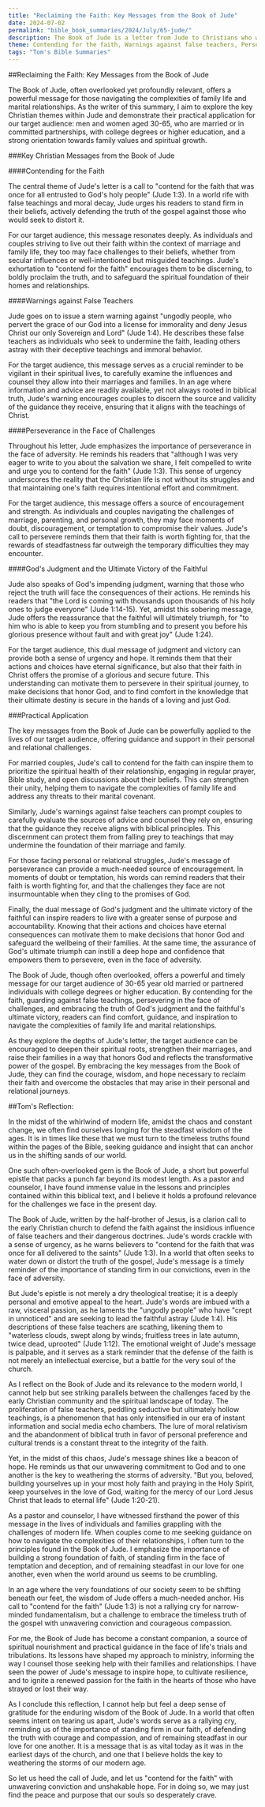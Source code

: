 ```yaml
---
title: "Reclaiming the Faith: Key Messages from the Book of Jude"
date: 2024-07-02
permalink: "bible_book_summaries/2024/July/65-jude/"
description: The Book of Jude is a letter from Jude to Christians who were threatened by false teachers who perverted God’s grace and denied Christ’s lordship, calling them to contend for the faith. Traditionally, Jude has been understood to be a half-brother of Jesus and the leader of the first Jerusalem Church.
theme: Contending for the faith, Warnings against false teachers, Perseverance in the face of challenges, God's judgment and the ultimate victory of the faithful
tags: "Tom's Bible Summaries"
---
```


##Reclaiming the Faith: Key Messages from the Book of Jude

The Book of Jude, often overlooked yet profoundly relevant, offers a powerful message for those navigating the complexities of family life and marital relationships. As the writer of this summary, I aim to explore the key Christian themes within Jude and demonstrate their practical application for our target audience: men and women aged 30-65, who are married or in committed partnerships, with college degrees or higher education, and a strong orientation towards family values and spiritual growth.

###Key Christian Messages from the Book of Jude

####Contending for the Faith

The central theme of Jude's letter is a call to "contend for the faith that was once for all entrusted to God's holy people" (Jude 1:3). In a world rife with false teachings and moral decay, Jude urges his readers to stand firm in their beliefs, actively defending the truth of the gospel against those who would seek to distort it.

For our target audience, this message resonates deeply. As individuals and couples striving to live out their faith within the context of marriage and family life, they too may face challenges to their beliefs, whether from secular influences or well-intentioned but misguided teachings. Jude's exhortation to "contend for the faith" encourages them to be discerning, to boldly proclaim the truth, and to safeguard the spiritual foundation of their homes and relationships.

####Warnings against False Teachers

Jude goes on to issue a stern warning against "ungodly people, who pervert the grace of our God into a license for immorality and deny Jesus Christ our only Sovereign and Lord" (Jude 1:4). He describes these false teachers as individuals who seek to undermine the faith, leading others astray with their deceptive teachings and immoral behavior.

For the target audience, this message serves as a crucial reminder to be vigilant in their spiritual lives, to carefully examine the influences and counsel they allow into their marriages and families. In an age where information and advice are readily available, yet not always rooted in biblical truth, Jude's warning encourages couples to discern the source and validity of the guidance they receive, ensuring that it aligns with the teachings of Christ.

####Perseverance in the Face of Challenges

Throughout his letter, Jude emphasizes the importance of perseverance in the face of adversity. He reminds his readers that "although I was very eager to write to you about the salvation we share, I felt compelled to write and urge you to contend for the faith" (Jude 1:3). This sense of urgency underscores the reality that the Christian life is not without its struggles and that maintaining one's faith requires intentional effort and commitment.

For the target audience, this message offers a source of encouragement and strength. As individuals and couples navigating the challenges of marriage, parenting, and personal growth, they may face moments of doubt, discouragement, or temptation to compromise their values. Jude's call to persevere reminds them that their faith is worth fighting for, that the rewards of steadfastness far outweigh the temporary difficulties they may encounter.

####God's Judgment and the Ultimate Victory of the Faithful

Jude also speaks of God's impending judgment, warning that those who reject the truth will face the consequences of their actions. He reminds his readers that "the Lord is coming with thousands upon thousands of his holy ones to judge everyone" (Jude 1:14-15). Yet, amidst this sobering message, Jude offers the reassurance that the faithful will ultimately triumph, for "to him who is able to keep you from stumbling and to present you before his glorious presence without fault and with great joy" (Jude 1:24).

For the target audience, this dual message of judgment and victory can provide both a sense of urgency and hope. It reminds them that their actions and choices have eternal significance, but also that their faith in Christ offers the promise of a glorious and secure future. This understanding can motivate them to persevere in their spiritual journey, to make decisions that honor God, and to find comfort in the knowledge that their ultimate destiny is secure in the hands of a loving and just God.

###Practical Application

The key messages from the Book of Jude can be powerfully applied to the lives of our target audience, offering guidance and support in their personal and relational challenges.

For married couples, Jude's call to contend for the faith can inspire them to prioritize the spiritual health of their relationship, engaging in regular prayer, Bible study, and open discussions about their beliefs. This can strengthen their unity, helping them to navigate the complexities of family life and address any threats to their marital covenant.

Similarly, Jude's warnings against false teachers can prompt couples to carefully evaluate the sources of advice and counsel they rely on, ensuring that the guidance they receive aligns with biblical principles. This discernment can protect them from falling prey to teachings that may undermine the foundation of their marriage and family.

For those facing personal or relational struggles, Jude's message of perseverance can provide a much-needed source of encouragement. In moments of doubt or temptation, his words can remind readers that their faith is worth fighting for, and that the challenges they face are not insurmountable when they cling to the promises of God.

Finally, the dual message of God's judgment and the ultimate victory of the faithful can inspire readers to live with a greater sense of purpose and accountability. Knowing that their actions and choices have eternal consequences can motivate them to make decisions that honor God and safeguard the wellbeing of their families. At the same time, the assurance of God's ultimate triumph can instill a deep hope and confidence that empowers them to persevere, even in the face of adversity.

The Book of Jude, though often overlooked, offers a powerful and timely message for our target audience of 30-65 year old married or partnered individuals with college degrees or higher education. By contending for the faith, guarding against false teachings, persevering in the face of challenges, and embracing the truth of God's judgment and the faithful's ultimate victory, readers can find comfort, guidance, and inspiration to navigate the complexities of family life and marital relationships.

As they explore the depths of Jude's letter, the target audience can be encouraged to deepen their spiritual roots, strengthen their marriages, and raise their families in a way that honors God and reflects the transformative power of the gospel. By embracing the key messages from the Book of Jude, they can find the courage, wisdom, and hope necessary to reclaim their faith and overcome the obstacles that may arise in their personal and relational journeys.

##Tom's Reflection: 


In the midst of the whirlwind of modern life, amidst the chaos and constant change, we often find ourselves longing for the steadfast wisdom of the ages. It is in times like these that we must turn to the timeless truths found within the pages of the Bible, seeking guidance and insight that can anchor us in the shifting sands of our world.

One such often-overlooked gem is the Book of Jude, a short but powerful epistle that packs a punch far beyond its modest length. As a pastor and counselor, I have found immense value in the lessons and principles contained within this biblical text, and I believe it holds a profound relevance for the challenges we face in the present day.

The Book of Jude, written by the half-brother of Jesus, is a clarion call to the early Christian church to defend the faith against the insidious influence of false teachers and their dangerous doctrines. Jude's words crackle with a sense of urgency, as he warns believers to "contend for the faith that was once for all delivered to the saints" (Jude 1:3). In a world that often seeks to water down or distort the truth of the gospel, Jude's message is a timely reminder of the importance of standing firm in our convictions, even in the face of adversity.

But Jude's epistle is not merely a dry theological treatise; it is a deeply personal and emotive appeal to the heart. Jude's words are imbued with a raw, visceral passion, as he laments the "ungodly people" who have "crept in unnoticed" and are seeking to lead the faithful astray (Jude 1:4). His descriptions of these false teachers are scathing, likening them to "waterless clouds, swept along by winds; fruitless trees in late autumn, twice dead, uprooted" (Jude 1:12). The emotional weight of Jude's message is palpable, and it serves as a stark reminder that the defense of the faith is not merely an intellectual exercise, but a battle for the very soul of the church.

As I reflect on the Book of Jude and its relevance to the modern world, I cannot help but see striking parallels between the challenges faced by the early Christian community and the spiritual landscape of today. The proliferation of false teachers, peddling seductive but ultimately hollow teachings, is a phenomenon that has only intensified in our era of instant information and social media echo chambers. The lure of moral relativism and the abandonment of biblical truth in favor of personal preference and cultural trends is a constant threat to the integrity of the faith.

Yet, in the midst of this chaos, Jude's message shines like a beacon of hope. He reminds us that our unwavering commitment to God and to one another is the key to weathering the storms of adversity. "But you, beloved, building yourselves up in your most holy faith and praying in the Holy Spirit, keep yourselves in the love of God, waiting for the mercy of our Lord Jesus Christ that leads to eternal life" (Jude 1:20-21).

As a pastor and counselor, I have witnessed firsthand the power of this message in the lives of individuals and families grappling with the challenges of modern life. When couples come to me seeking guidance on how to navigate the complexities of their relationships, I often turn to the principles found in the Book of Jude. I emphasize the importance of building a strong foundation of faith, of standing firm in the face of temptation and deception, and of remaining steadfast in our love for one another, even when the world around us seems to be crumbling.

In an age where the very foundations of our society seem to be shifting beneath our feet, the wisdom of Jude offers a much-needed anchor. His call to "contend for the faith" (Jude 1:3) is not a rallying cry for narrow-minded fundamentalism, but a challenge to embrace the timeless truth of the gospel with unwavering conviction and courageous compassion.

For me, the Book of Jude has become a constant companion, a source of spiritual nourishment and practical guidance in the face of life's trials and tribulations. Its lessons have shaped my approach to ministry, informing the way I counsel those seeking help with their families and relationships. I have seen the power of Jude's message to inspire hope, to cultivate resilience, and to ignite a renewed passion for the faith in the hearts of those who have strayed or lost their way.

As I conclude this reflection, I cannot help but feel a deep sense of gratitude for the enduring wisdom of the Book of Jude. In a world that often seems intent on tearing us apart, Jude's words serve as a rallying cry, reminding us of the importance of standing firm in our faith, of defending the truth with courage and compassion, and of remaining steadfast in our love for one another. It is a message that is as vital today as it was in the earliest days of the church, and one that I believe holds the key to weathering the storms of our modern age.

So let us heed the call of Jude, and let us "contend for the faith" with unwavering conviction and unshakable hope. For in doing so, we may just find the peace and purpose that our souls so desperately crave.



